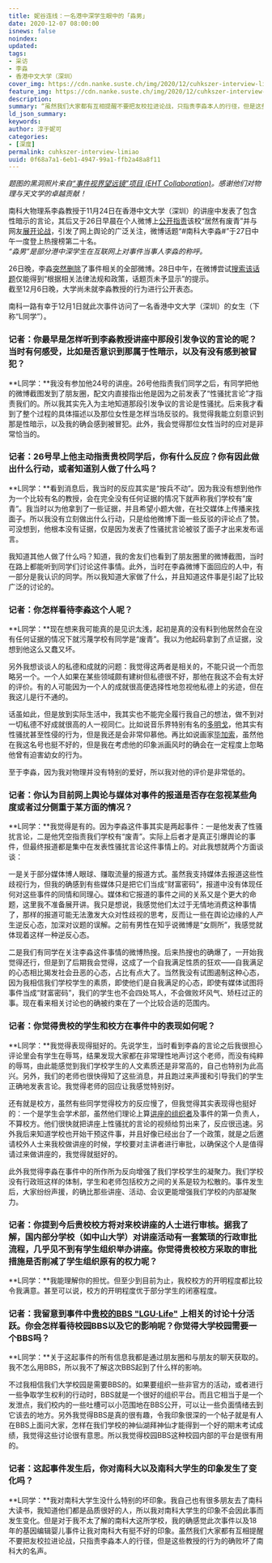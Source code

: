 ```yaml
---
title: 妮谷连线：一名港中深学生眼中的「淼男」
date: 2020-12-07 08:00:00
isnews: false
noindex:
updated:
tags:
- 采访
- 李淼
- 香港中文大学（深圳）
cover_img: https://cdn.nanke.suste.ch/img/2020/12/cuhkszer-interview-limiao/banner.png
feature_img: https://cdn.nanke.suste.ch/img/2020/12/cuhkszer-interview-limiao/banner.png
description:
summary: “虽然我们大家都有互相提醒不要把友校拉进论战，只指责李淼本人的行径，但是这些教授的行为的确败坏了南科大的名声。”
ld_json_summary:
keywords:
author: 淳于妮可
categories:
- [深度]
permalink: cuhkszer-interview-limiao
uuid: 0f68a7a1-6eb1-4947-99a1-ffb2a48a8f11
---
```


*题图的黑洞照片来自[“事件视界望远镜”项目 (EHT Collaboration)](https://www.eso.org/public/images/eso1907a/)。感谢他们对物理与天文学的卓越贡献！*

南科大物理系李淼教授于11月24日在香港中文大学（深圳）的讲座中发表了包含性暗示的言论，其后又于26日早晨在个人微博上[公开指责](https://news.nanke.suste.ch/2020/11/26/professor-complained-of-gender-discrimination-in-lecture/)该校“居然有废青”并与网友[展开论战](https://news.nanke.suste.ch/2020/11/26/professor-li-suggested-students-in-cuhk-hao-zi-wei-zhi/)，引发了网上舆论的广泛关注，微博话题“#南科大李淼#”于27日中午一度登上热搜榜第二十名。\
*“淼男”是部分港中深学生在互联网上对事件当事人李淼的称呼。*

26日晚，李淼[突然删除](https://news.nanke.suste.ch/2020/11/26/prof-li-delete-controversial-post/)了事件相关的全部微博。28日中午，在微博尝试[搜索该话题](https://s.weibo.com/weibo?q=%23%E5%8D%97%E7%A7%91%E5%A4%A7%E6%9D%8E%E6%B7%BC%23)仅能得到“根据相关法律法规和政策，话题页未予显示”的提示。\
截至12月6日晚，大学尚未就李淼教授的行为进行公开表态。

南科一路有幸于12月1日就此次事件访问了一名香港中文大学（深圳）的女生（下称“L同学”）。

### 记者：你最早是怎样听到李淼教授讲座中那段引发争议的言论的呢？当时有何感受，比如是否意识到那属于性暗示，以及有没有感到被冒犯？

**L同学：**我没有参加他24号的讲座。26号他指责我们同学之后，有同学把他的微博截图发到了朋友圈，配文内直接指出他是因为之前发表了“性骚扰言论”才指责我们的。所以我其实先入为主地知道那段引发争议的言论是性骚扰。后来我才看到了整个过程的具体描述以及那位女性是怎样当场反驳的。我觉得我能立刻意识到那是性暗示，以及我的确会感到被冒犯。此外，我会觉得那位女性当时的应对是非常恰当的。

### 记者：26号早上他主动指责贵校同学后，你有什么反应？你有因此做出什么行动，或者知道别人做了什么吗？
**L同学：**看到消息后，我当时的反应其实是“按兵不动”。因为我没有想到他作为一个比较有名的教授，会在完全没有任何证据的情况下就声称我们学校有”废青”。我当时以为他拿到了一些证据，并且希望小题大做，在社交媒体上传播来找面子。所以我没有立刻做出什么行动，只是给他微博下面一些反驳的评论点了赞。可没想到，他根本没有证据，仅是因为发表了性骚扰言论被驳了面子才出来发布谣言。

我知道其他人做了什么吗？知道，我的舍友们也看到了朋友圈里的微博截图，当时在路上都能听到同学们讨论这件事情。此外，当时在李淼微博下面回应的人中，有一部分是我认识的同学。所以我知道大家做了什么，并且知道这件事是引起了比较广泛的讨论的。

### 记者：你怎样看待李淼这个人呢？
**L同学：**现在想来我可能真的是见识太浅，起初是真的没有料到他居然会在没有任何证据的情况下就污蔑学校有同学是“废青”。我以为他起码拿到了点证据，没想到他这么又蠢又坏。

另外我想谈谈人的私德和成就的问题：我觉得这两者是相关的，不能只说一个而忽略另一个。一个人如果在某些领域颇有建树但私德很不好，那他在我这不会有太好的评价。有的人可能因为一个人的成就很高便选择性地忽视他私德上的劣迹，但在我这儿是行不通的。

话虽如此，但是放到实际生活中，我其实也不能完全履行我自己的想法，做不到对一切私德不好成就很高的人一视同仁。比如说音乐界特别有名的[多明戈](https://zh.wikipedia.org/wiki/%E6%99%AE%E6%8B%89%E8%A5%BF%E5%A4%9A%C2%B7%E5%A4%9A%E6%98%8E%E5%93%A5)，他其实有性骚扰甚至性侵的行为，但是我还是会非常仰慕他。再比如说画家[毕加索](https://zh.wikipedia.org/wiki/%E5%B7%B4%E5%8B%83%E7%BE%85%C2%B7%E7%95%A2%E5%8D%A1%E7%B4%A2)，虽然他在我这名号也挺不好的，但是我在考虑他的印象派画风时的确会在一定程度上忽略他曾有迫害幼女的行为。

至于李淼，因为我对物理并没有特别的爱好，所以我对他的评价是非常低的。

### 记者：你认为目前网上舆论与媒体对事件的报道是否存在忽视某些角度或者过分侧重于某方面的情况？
**L同学：**我觉得是有的。因为李淼这件事其实是两起事件：一是他发表了性骚扰言论，二是他凭空指责我们学校有“废青”。实际上后者才是真正引爆舆论的事件，但最终报道都是集中在发表性骚扰言论这件事情上的。对此我想就两个方面谈谈：

一是关于部分媒体博人眼球、赚取流量的报道方式。虽然我支持媒体去报道这些性歧视行为，但我的确感到有些媒体只是把它们当成“财富密码”，报道中没有体现任何对这些事件的同情和同理心。媒体和它报道的事件之间的关系又是个更大的命题，这里我不准备展开讲。我只是想说，我感觉他们太过于无情地消费这种事情了，那样的报道可能无法激发大众对性歧视的思考，反而让一些在舆论边缘的人产生逆反心态，加深对议题的误解。之前有男性在知乎说微博是“女厕所”，我感觉就体现着这样一种逆反心态。

二是我们有同学在关注李淼这件事情的微博热搜。后来热搜也的确爆了，一开始我觉得还行，但是到了后期我会觉得，这成了一个自我满足性质的狂欢——自我满足的心态相比揭发社会丑恶的心态，占比有点大了。当然我没有试图遏制这种心态，因为我相信我们学校学生的素质，即使他们是自我满足的心态，即使有媒体试图将事件当成“财富密码”，我们的学生也不会四处骂人，不会做败坏风气、矫枉过正的事。现在看来相关讨论也的确被约束在了一个比较合适的范围内。

### 记者：你觉得贵校的学生和校方在事件中的表现如何呢？
**L同学：**我觉得表现得挺好的。先说学生，当时看到李淼的言论之后我很担心评论里会有学生在辱骂，结果发现大家都在非常理性地声讨这个老师，而没有纯粹的辱骂，由此能感觉到我们学校学生的人文素质还是非常高的，自己也特别为此高兴。另外，我们的老师也很快得知了这些消息，并且跑过来声援和引导我们的学生正确地发表言论。我觉得老师的回应让我感觉特别好。

还有就是校方，虽然有些同学觉得校方的反应慢了，但我觉得其实表现得也挺好的：一个是学生会学术部，虽然他们理论上算[讲座的组织者](https://mp.weixin.qq.com/s/BLm3jBTMzT7E57dcki99XA)及事件的第一负责人，不算校方。他们很快就把讲座上性骚扰的言论的视频给剪出来了，反应很迅速。另外我后来知道学校也开始干预这件事，并且好像已经出台了一个政策，就是之后邀请校外人士来我校做讲座的时候，学校要对主讲者进行审批，以确保这个人是值得请过来做讲座的，我觉得就挺好的。

此外我觉得李淼在事件中的所作所为反向增强了我们学校学生的凝聚力。我们学校没有行政班这样的体制，学生和老师包括校方之间的关系是较为松散的。事件发生后，大家纷纷声援，的确比那些讲座、活动、会议更能增强我们学校的内部凝聚力。

### 记者：你提到今后贵校校方将对来校讲座的人士进行审核。据我了解，国内部分学校（如中山大学）对讲座活动有一套繁琐的行政审批流程，几乎见不到有学生组织举办讲座。你觉得贵校校方采取的审批措施是否削减了学生组织原有的权力呢？
**L同学：**我能理解你的担忧。但至少到目前为止，我校校方的开明程度都比较令我满意。甚至可以说，校方的开明程度优于部分学生的闭塞程度。

### 记者：我留意到事件中[贵校的BBS "LGU·Life"](https://www.lgulife.com/) 上相关的讨论十分活跃。你会怎样看待校园BBS以及它的影响呢？你觉得大学校园需要一个BBS吗？
**L同学：**关于这起事件的所有信息我都是通过朋友圈和与朋友的聊天获取的。我不怎么用BBS，所以我不了解这次BBS起到了什么样的影响。

不过我相信我们大学校园是需要BBS的。如果要组织一些非官方的活动，或者进行一些争取学生权利的行动时，BBS就是一个很好的组织平台。而且它相当于是一个发泄点，我们校内的一些吐槽可以小范围地在BBS公开，可以让一些负面情绪去到它该去的地方。另外我觉得BBS是真的很有趣，令我印象很深的一个帖子就是有人在BBS上面问大家，怎样在我们学校的神仙湖拜神仙才能得到一个好的期末考试成绩，我觉得这些讨论很有意思。所以我觉得校园BBS这种校园内部的平台是很有用的。

### 记者：这起事件发生后，你对南科大以及南科大学生的印象发生了变化吗？
**L同学：**我对南科大学生没什么特别的坏印象。我自己也有很多朋友去了南科大读书，我知道他们都是品质很好的人，所以我对南科大学生的印象不会因此事而发生变化。但是对于我不太了解的南科大这所学校，我的确感觉此次事件以及18年的基因编辑婴儿事件让我对南科大有挺不好的印象。虽然我们大家都有互相提醒不要把友校拉进论战，只指责李淼本人的行径，但是这些教授的行为的确败坏了南科大的名声。
